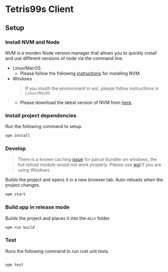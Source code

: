 # Tetris99s Client

## Setup

### Install NVM and Node

NVM is a morden Node version manager that allows you to quickly install and use different versions of node via the command line.

- Linux/MacOS
    - Please follow the following [instructions](https://github.com/nvm-sh/nvm#installing-and-updating) for installing NVM.
- Windows
    > If you insatll the environment in wsl, please follow instructions in `Linux/MacOS`
    - Please download the latest version of NVM from [here](https://github.com/coreybutler/nvm-windows/releases).

### Install project dependencies

Run the following command to setup.

```sh
npm install
```

### Develop

> There is a known caching [issue](https://github.com/jetli/create-yew-app/issues/13) for parcel bundler on windows, the hot reload module would not work properly. Please use [wsl](https://docs.microsoft.com/en-us/windows/wsl/install) if you are using Windows.

Builds the project and opens it in a new browser tab. Auto-reloads when the project changes.

```sh
npm start
```

### Build app in release mode

Builds the project and places it into the `dist` folder.

```sh
npm run build
```

### Test

Runs the following command to run rust unit tests

```sh

npm test
```
